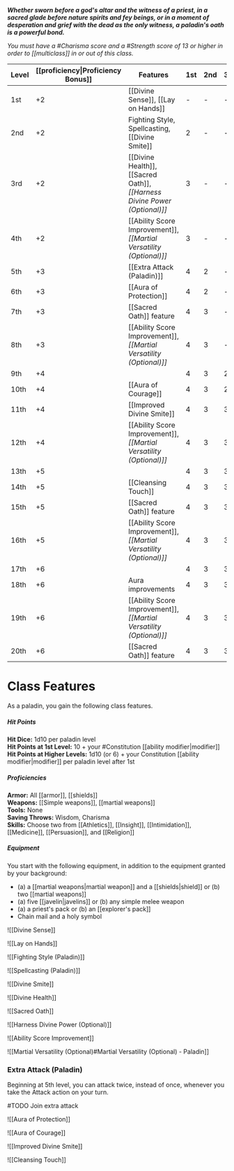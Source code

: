 **_Whether sworn before a god's altar and the witness of a priest, in a sacred glade before nature spirits and fey beings, or in a moment of desperation and grief with the dead as the only witness, a paladin's oath is a powerful bond._**

_You must have a #Charisma score and a #Strength score of 13 or higher in order to [[multiclass]] in or out of this class._  

| Level | [[proficiency\|Proficiency Bonus]] | Features                                                                  | 1st | 2nd | 3rd | 4th | 5th |
| ----- | ---------------------------------- | ------------------------------------------------------------------------- | --- | --- | --- | --- | --- |
| 1st   | +2                                 | [[Divine Sense]], [[Lay on Hands]]                                        | -   | -   | -   | -   | -   |
| 2nd   | +2                                 | Fighting Style, Spellcasting, [[Divine Smite]]                            | 2   | -   | -   | -   | -   |
| 3rd   | +2                                 | [[Divine Health]], [[Sacred Oath]], _[[Harness Divine Power (Optional)]]_ | 3   | -   | -   | -   | -   |
| 4th   | +2                                 | [[Ability Score Improvement]], _[[Martial Versatility (Optional)]]_       | 3   | -   | -   | -   | -   |
| 5th   | +3                                 | [[Extra Attack (Paladin)]]                                                | 4   | 2   | -   | -   | -   |
| 6th   | +3                                 | [[Aura of Protection]]                                                    | 4   | 2   | -   | -   | -   |
| 7th   | +3                                 | [[Sacred Oath]] feature                                                   | 4   | 3   | -   | -   | -   |
| 8th   | +3                                 | [[Ability Score Improvement]], _[[Martial Versatility (Optional)]]_       | 4   | 3   | -   | -   | -   |
| 9th   | +4                                 |                                                                           | 4   | 3   | 2   | -   | -   |
| 10th  | +4                                 | [[Aura of Courage]]                                                       | 4   | 3   | 2   | -   | -   |
| 11th  | +4                                 | [[Improved Divine Smite]]                                                 | 4   | 3   | 3   | -   | -   |
| 12th  | +4                                 | [[Ability Score Improvement]], _[[Martial Versatility (Optional)]]_       | 4   | 3   | 3   | -   | -   |
| 13th  | +5                                 |                                                                           | 4   | 3   | 3   | 1   | -   |
| 14th  | +5                                 | [[Cleansing Touch]]                                                       | 4   | 3   | 3   | 1   | -   |
| 15th  | +5                                 | [[Sacred Oath]] feature                                                   | 4   | 3   | 3   | 2   | -   |
| 16th  | +5                                 | [[Ability Score Improvement]], _[[Martial Versatility (Optional)]]_       | 4   | 3   | 3   | 2   | -   |
| 17th  | +6                                 |                                                                           | 4   | 3   | 3   | 3   | 1   |
| 18th  | +6                                 | Aura improvements                                                         | 4   | 3   | 3   | 3   | 1   |
| 19th  | +6                                 | [[Ability Score Improvement]], _[[Martial Versatility (Optional)]]_           | 4   | 3   | 3   | 3   | 2   |
| 20th  | +6                                 | [[Sacred Oath]] feature                                                       | 4   | 3   | 3   | 3   | 2   |

# Class Features
As a paladin, you gain the following class features.

##### Hit Points
**Hit Dice:** 1d10 per paladin level  
**Hit Points at 1st Level:** 10 + your #Constitution [[ability modifier|modifier]]  
**Hit Points at Higher Levels:** 1d10 (or 6) + your Constitution [[ability modifier|modifier]] per paladin level after 1st

##### Proficiencies
**Armor:** All [[armor]], [[shields]]  
**Weapons:** [[Simple weapons]], [[martial weapons]]  
**Tools:** None  
**Saving Throws:** Wisdom, Charisma  
**Skills:** Choose two from [[Athletics]], [[Insight]], [[Intimidation]], [[Medicine]], [[Persuasion]], and [[Religion]]

##### Equipment
You start with the following equipment, in addition to the equipment granted by your background:

- (a) a [[martial weapons|martial weapon]] and a [[shields|shield]] or (b) two [[martial weapons]]
- (a) five [[javelin|javelins]] or (b) any simple melee weapon
- (a) a priest's pack or (b) an [[explorer's pack]]
- Chain mail and a holy symbol

![[Divine Sense]]

![[Lay on Hands]]

![[Fighting Style (Paladin)]]

![[Spellcasting (Paladin)]]

![[Divine Smite]]

![[Divine Health]]

![[Sacred Oath]]

![[Harness Divine Power (Optional)]]

![[Ability Score Improvement]]

![[Martial Versatility (Optional)#Martial Versatility (Optional) - Paladin]]


### Extra Attack (Paladin)
Beginning at 5th level, you can attack twice, instead of once, whenever you take the Attack action on your turn.

#TODO Join extra attack

![[Aura of Protection]]

![[Aura of Courage]]

![[Improved Divine Smite]]

![[Cleansing Touch]]
